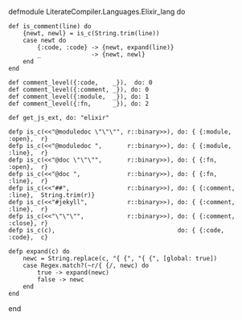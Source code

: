 defmodule LiterateCompiler.Languages.Elixir_lang do

	def is_comment(line) do
		{newt, newl} = is_c(String.trim(line))
		case newt do
			{:code, :code} -> {newt, expand(line)}
			_              -> {newt, newl}
		end
	end

	def comment_level({:code,    _}),  do: 0
	def comment_level({:comment, _}), do: 0
	def comment_level({:module,  _}), do: 1
	def comment_level({:fn,      _}), do: 2

	def get_js_ext, do: "elixir"

	defp is_c(<<"@moduledoc \"\"\"", r::binary>>), do: { {:module,  :open},  r}
	defp is_c(<<"@moduledoc ",       r::binary>>), do: { {:module,  :line},  r}
	defp is_c(<<"@doc \"\"\"",       r::binary>>), do: { {:fn,      :open},  r}
	defp is_c(<<"@doc ",             r::binary>>), do: { {:fn,      :line},  r}
	defp is_c(<<"##", 				 r::binary>>), do: { {:comment, :line},  String.trim(r)}
	defp is_c(<<"#jekyll", 		     r::binary>>), do: { {:comment, :line},  r}
	defp is_c(<<"\"\"\"", 			 r::binary>>), do: { {:comment, :close}, r}
	defp is_c(c),                                  do: { {:code,    :code},  c}

	defp expand(c) do
		newc = String.replace(c, "{ {", "{ {", [global: true])
		case Regex.match?(~r/{ {/, newc) do
			true -> expand(newc)
			false -> newc
		end
	end

end